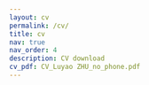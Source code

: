 ```yaml
---
layout: cv
permalink: /cv/
title: cv
nav: true
nav_order: 4
description: CV download
cv_pdf: CV_Luyao ZHU_no_phone.pdf
---
```

